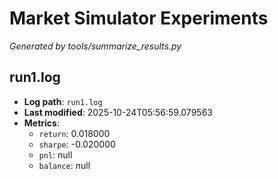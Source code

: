 # Market Simulator Experiments

_Generated by tools/summarize_results.py_

## run1.log
- **Log path**: `run1.log`
- **Last modified**: 2025-10-24T05:56:59.079563
- **Metrics**:
  - `return`: 0.018000
  - `sharpe`: -0.020000
  - `pnl`: null
  - `balance`: null
